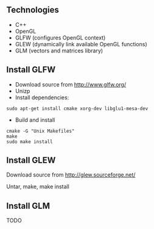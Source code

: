 Technologies
------------
* C++
* OpenGL
* GLFW (configures OpenGL context)
* GLEW (dynamically link available OpenGL functions)
* GLM (vectors and matrices library)

Install GLFW
------------
* Download source from http://www.glfw.org/
* Unizp
* Install dependencies:

```
sudo apt-get install cmake xorg-dev libglu1-mesa-dev
```

* Build and install
```
cmake -G "Unix Makefiles"
make
sudo make install
```

Install GLEW
------------
Download source from http://glew.sourceforge.net/

Untar, make, make install

Install GLM
-----------
TODO
